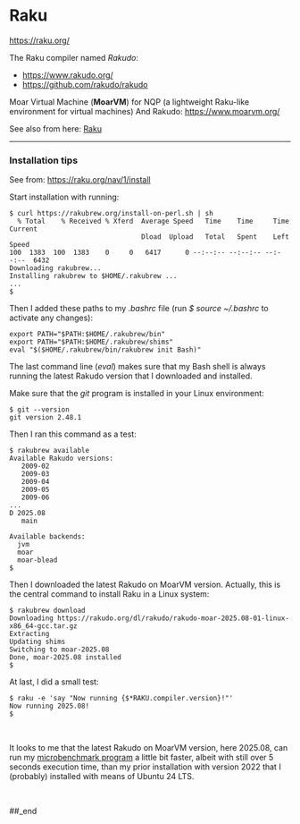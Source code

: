 # Raku

https://raku.org/

The Raku compiler named _Rakudo_:
- https://www.rakudo.org/
- https://github.com/rakudo/rakudo

Moar Virtual Machine (**MoarVM**) for NQP (a lightweight Raku-like environment for virtual machines) And Rakudo: https://www.moarvm.org/

See also from here: [Raku](https://github.com/practicalcomputerscience/MicrobenchmarkGPHLlanguages/blob/main/30%20-%20languages%20that%20didn't%20make%20it%20to%20my%20list/README.md#raku)

---

### Installation tips

See from: https://raku.org/nav/1/install

Start installation with running:

```
$ curl https://rakubrew.org/install-on-perl.sh | sh
  % Total    % Received % Xferd  Average Speed   Time    Time     Time  Current
                                 Dload  Upload   Total   Spent    Left  Speed
100  1383  100  1383    0     0   6417      0 --:--:-- --:--:-- --:--:--  6432
Downloading rakubrew...
Installing rakubrew to $HOME/.rakubrew ...
...
$
```

Then I added these paths to my _.bashrc_ file (run _$ source ~/.bashrc_ to activate any changes):

```
export PATH="$PATH:$HOME/.rakubrew/bin"
export PATH="$PATH:$HOME/.rakubrew/shims"
eval "$($HOME/.rakubrew/bin/rakubrew init Bash)"
```

The last command line (_eval_) makes sure that my Bash shell is always running the latest Rakudo version that I downloaded and installed.

Make sure that the _git_ program is installed in your Linux environment:

```
$ git --version
git version 2.48.1
```

Then I ran this command as a test:

```
$ rakubrew available
Available Rakudo versions:
   2009-02
   2009-03
   2009-04
   2009-05
   2009-06
...
D 2025.08
   main

Available backends:
  jvm
  moar
  moar-blead
$
```

Then I downloaded the latest Rakudo on MoarVM version. Actually, this is the central command to install Raku in a Linux system:

```
$ rakubrew download
Downloading https://rakudo.org/dl/rakudo/rakudo-moar-2025.08-01-linux-x86_64-gcc.tar.gz
Extracting
Updating shims
Switching to moar-2025.08
Done, moar-2025.08 installed
$
```

At last, I did a small test:

```
$ raku -e 'say "Now running {$*RAKU.compiler.version}!"'
Now running 2025.08!
$
```

<br/>

It looks to me that the latest Rakudo on MoarVM version, here 2025.08, can run my [microbenchmark program](https://github.com/practicalcomputerscience/MicrobenchmarkGPHLlanguages/blob/main/03%20-%20source%20code/01%20-%20imperative%20languages/Raku%20(Perl%206)/random_bitstring_and_flexible_password_generator.raku) a little bit faster, albeit with still over 5 seconds execution time, than my prior installation with version 2022 that I (probably) installed with means of Ubuntu 24 LTS. 

<br/>

##_end
